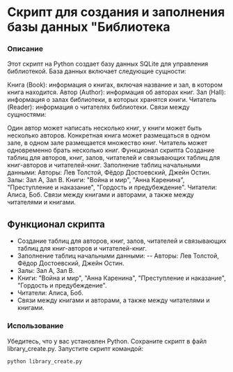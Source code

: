 # Скрипт для создания и заполнения базы данных "Библиотека
### Описание
Этот скрипт на Python создает базу данных SQLite для управления библиотекой. База данных включает следующие сущности:

Книга (Book): информация о книгах, включая название и зал, в котором книга находится.
Автор (Author): информация об авторах книг.
Зал (Hall): информация о залах библиотеки, в которых хранятся книги.
Читатель (Reader): информация о читателях библиотеки.
Связи между сущностями:

Один автор может написать несколько книг, у книги может быть несколько авторов.
Конкретная книга может размещаться в одном зале, в одном зале размещается множество книг.
Читатель может одновременно брать несколько книг.
Функционал скрипта
Создание таблиц для авторов, книг, залов, читателей и связывающих таблиц для книг-авторов и читателей-книг.
Заполнение таблиц начальными данными:
Авторы: Лев Толстой, Фёдор Достоевский, Джейн Остин.
Залы: Зал A, Зал B.
Книги: "Война и мир", "Анна Каренина", "Преступление и наказание", "Гордость и предубеждение".
Читатели: Алиса, Боб.
Связи между книгами и авторами, а также между читателями и книгами.
## Функционал скрипта

- Создание таблиц для авторов, книг, залов, читателей и связывающих таблиц для книг-авторов и читателей-книг.
- Заполнение таблиц начальными данными:
-- Авторы: Лев Толстой, Фёдор Достоевский, Джейн Остин.
- Залы: Зал A, Зал B.
- Книги: "Война и мир", "Анна Каренина", "Преступление и наказание", "Гордость и предубеждение".
- Читатели: Алиса, Боб.
- Связи между книгами и авторами, а также между читателями и книгами.
### Использование
Убедитесь, что у вас установлен Python.
Сохраните скрипт в файл library_create.py.
Запустите скрипт командой:
```
python library_create.py
``` 
